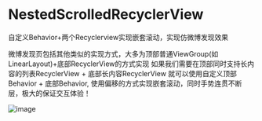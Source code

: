 # NestedScrolledRecyclerView
自定义Behavior+两个Recyclerview实现嵌套滚动，实现仿微博发现效果

微博发现页包括其他类似的实现方式，大多为顶部普通ViewGroup(如LinearLayout)+底部RecyclerView的方式实现
如果我们需要在顶部同时支持长内容的列表RecyclerView + 底部长内容RecyclerView
就可以使用自定义顶部Behavior + 底部Behavior,
使用偏移的方式实现嵌套滚动，同时手势连贯不断层，极大的保证交互体验！



![image](https://github.com/879058443/NestedScrollRecyclerView/blob/master/gif/gifhome_320x568_20s.gif) 

